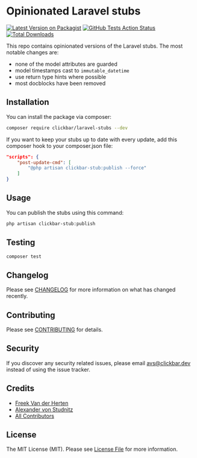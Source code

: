 # Opinionated Laravel stubs

[![Latest Version on Packagist](https://img.shields.io/packagist/v/clickbar/laravel-stubs.svg?style=flat-square)](https://packagist.org/packages/clickbar/laravel-stubs)
[![GitHub Tests Action Status](https://img.shields.io/github/workflow/status/clickbar/laravel-stubs/run-tests?label=tests)](https://github.com/clickbar/laravel-stubs/actions?query=workflow%3Arun-tests+branch%3Amaster)
[![Total Downloads](https://img.shields.io/packagist/dt/clickbar/laravel-stubs.svg?style=flat-square)](https://packagist.org/packages/clickbar/laravel-stubs)

This repo contains opinionated versions of the Laravel stubs. The most notable changes are:

- none of the model attributes are guarded
- model timestamps cast to `immutable_datetime`
- use return type hints where possible
- most docblocks have been removed

## Installation

You can install the package via composer:

```bash
composer require clickbar/laravel-stubs --dev
```

If you want to keep your stubs up to date with every update, add this composer hook to your composer.json file:

```json
"scripts": {
    "post-update-cmd": [
        "@php artisan clickbar-stub:publish --force"
    ]
}
```

## Usage

You can publish the stubs using this command:

```bash
php artisan clickbar-stub:publish
```

## Testing

``` bash
composer test
```

## Changelog

Please see [CHANGELOG](CHANGELOG.md) for more information on what has changed recently.

## Contributing

Please see [CONTRIBUTING](CONTRIBUTING.md) for details.

## Security

If you discover any security related issues, please email avs@clickbar.dev instead of using the issue tracker.

## Credits

- [Freek Van der Herten](https://github.com/freekmurze)
- [Alexander von Studnitz](https://github.com/studnitz)
- [All Contributors](../../contributors)

## License

The MIT License (MIT). Please see [License File](LICENSE.md) for more information.
